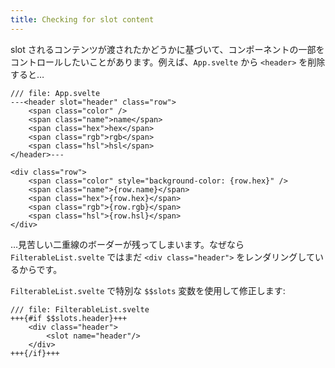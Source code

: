 ```yaml
---
title: Checking for slot content
---
```


slot されるコンテンツが渡されたかどうかに基づいて、コンポーネントの一部をコントロールしたいことがあります。例えば、`App.svelte` から  `<header>` を削除すると…

```svelte
/// file: App.svelte
---<header slot="header" class="row">
	<span class="color" />
	<span class="name">name</span>
	<span class="hex">hex</span>
	<span class="rgb">rgb</span>
	<span class="hsl">hsl</span>
</header>---

<div class="row">
	<span class="color" style="background-color: {row.hex}" />
	<span class="name">{row.name}</span>
	<span class="hex">{row.hex}</span>
	<span class="rgb">{row.rgb}</span>
	<span class="hsl">{row.hsl}</span>
</div>
```

…見苦しい二重線のボーダーが残ってしまいます。なぜなら `FilterableList.svelte` ではまだ `<div class="header">` をレンダリングしているからです。

`FilterableList.svelte` で特別な `$$slots` 変数を使用して修正します:

```svelte
/// file: FilterableList.svelte
+++{#if $$slots.header}+++
	<div class="header">
		<slot name="header"/>
	</div>
+++{/if}+++
```
